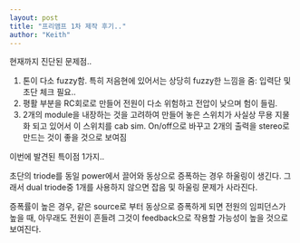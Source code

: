 ```yaml
---
layout: post
title: "프리앰프 1차 제작 후기.."
author: "Keith"
---
```


현재까지 진단된 문제점..

1) 톤이 다소 fuzzy함. 특히 저음현에 있어서는 상당히 fuzzy한 느낌을 줌: 입력단 및 초단 체크 필요..
2) 평활 부분을 RC회로로 만들어 전원이 다소 위험하고 전압이 낮으며 험이 들림. 
3) 2개의 module을 내장하는 것을 고려하여 만들어 놓은 스위치가 사실상 무용 지물화 되고 있어서 이 스위치를 cab sim. On/off으로 바꾸고 2개의 출력을 stereo로 만드는 것이 좋을 것으로 보여짐

이번에 발견된 특이점 1가지..

초단의 triode를 동일 power에서 끌어와 동상으로 증폭하는 경우 하울링이 생긴다. 그래서 dual triode중 1개를 사용하지 않으면 잡음 및 하울링 문제가 사라진다.

증폭률이 높은 경우, 같은 source로 부터 동상으로 증폭하게 되면 전원의 임피던스가 높을 때, 아무래도 전원이 흔들려 그것이 feedback으로 작용할 가능성이 높을 것으로 보여진다.



